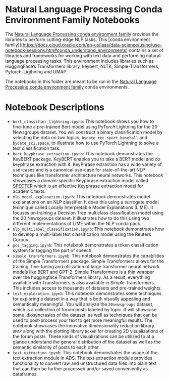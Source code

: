Natural Language Processing Conda Environment Family Notebooks
==============================================================

The [Natural Language Processing conda environment family](https://docs.oracle.com/en-us/iaas/data-science/using/conda-dem-fam.htm) provides the libraries to perform cutting-edge NLP tasks. This [conda environment family]((https://docs.cloud.oracle.com/en-us/iaas/data-science/using/use-notebook-sessions.htm#conda_understand_environments) contains a set of libraries and frameworks for working with text data and performing natural language processing tasks. This environment includes libraries such as HuggingFace’s Transformers library, keybert, NLTK, Simple-Transformers, Pytorch-Ligthning and UMAP.


The notebooks in this folder are meant to be run in the [Natural Language Processing conda environment family](https://docs.oracle.com/en-us/iaas/data-science/using/conda-dem-fam.htm) conda environments.

# Notebook Descriptions

* `bert_classifier_lightning.ipynb`: This notebook shows you how to fine-tune a pre-trained Bert model using PyTorch Lightning for the 20 Newsgroups dataset. You will construct a binary classification model by selecting the data on two topics, `bydate_rec.sport.baseball` and `bydate_sci.space`, to illustrate how to use PyTorch Lightning to solve a text classification task.
* `bert_keyphrase_extraction.ipynb`: This notebook demonstrates the KeyBERT package. KeyBERT enables you to take a BERT model and do keyphrase extraction with it. KeyPhrase extraction has a wide variety of use-cases and is a canonical use-case for state-of-the-art NLP techniques like transformer architecture neural networks. This notebook showcases a domain-specific Keyphrase extraction model called [SPECTER](https://arxiv.org/pdf/2004.07180.pdf) which is an effective Keyphrase extraction model for academic texts.
* `nlp_model_explanation.ipynb`: This notebook demonstrates model explanations on an NLP classifier. It does this using a surrogate model technique called Locally Interpretable Model Explanations (LIME). It focuses on training a Decision Tree multiclass classification model using the 20 Newsgroups dataset. It illustrates how to do this using two different implementations of LIME within the NLP conda pack.
* `nlp_multilabel_classification.ipynb`: This notebook demonstrates how to develop a multi-label text classification model using the Reuters Corpus.
* `pos_tagging.ipynb`: This notebook demonstrates a token classification system for tagging the part of speech.
* `simple_transformers.ipynb`: This notebook demonstrates the capabilities of the Simple Transformers package. Simple Transformers allows for the training, fine-tuning and utilization of large transformer neural network models like BERT and GPT-2. Simple Transformers is a thin wrapper over the huggingface Transformers library. As a result, everything available with Transformers is also available in Simple Transformers. This includes access to thousands of datasets and pre-trained weights.
* `text_exploration.ipynb`: This notebook demonstrates some techniques for exploring a dataset in a way that is both visually appealing and semantically meaningful. You will analyze the `20newsgroups` dataset, which is a collection of forum posts labeled by topic. It will showcase some idiosyncrasies of the dataset, as well as techniques that can be used to post-process your text to get more meaningful results. The notebook showcases the innovative dimensionality reduction library `UMAP` along with the plotting library `Bokeh` for creating 2D visualizations of the forum posts. These kinds of visualizations can be utilized to at a glance understand the general distribution of the dataset as well as the semantic similarity of posts to each other.
* `text_extraction.ipynb`: This notebook demonstrates the usage of the text extraction module in ADS. The text extraction module provides functionality to convert raw and unstructured data files into plain text that can then be further processed and/or saved conveniently as dataframes.


